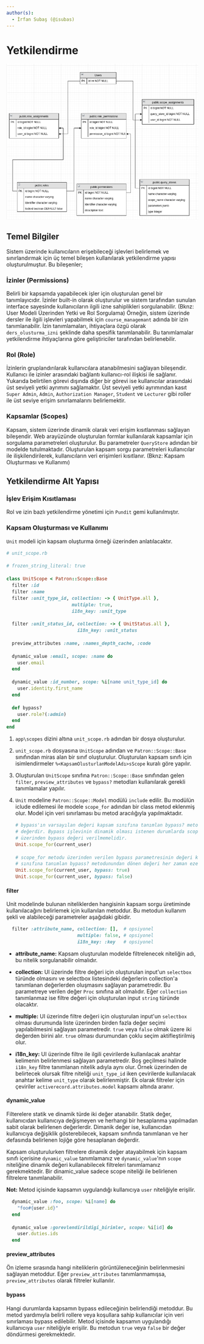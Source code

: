 ```yaml
---
author(s):
  - İrfan Subaş (@isubas)
---
```


Yetkilendirme
=============

![Patron](../assets/patron.png)

Temel Bilgiler
--------------

Sistem üzerinde kullanıcıların erişebileceği işlevleri belirlemek ve
sınırlandırmak için üç temel bileşen kullanılarak yetkilendirme yapısı
oluşturulmuştur. Bu bileşenler;

### İzinler (Permissions)

Belirli bir kapsamda yapabilecek işler için oluşturulan genel bir
tanımlayıcıdır. İzinler built-in olarak oluşturulur ve sistem tarafından sunulan
interface sayesinde kullanıcıların ilgili izne sahiplikleri sorgulanabilir.
(Bknz: User Modeli Üzerinden Yetki ve Rol Sorgulama) Örneğin, sistem üzerinde
dersler ile ilgili işlevleri yapabilmek için `course_managemant` adında bir izin
tanımlanabilir. İzin tanımlamaları, ihtiyaçlara özgü olarak
`ders_olusturma_izni` şeklinde daha spesifik tanımlanabilir. Bu tanımlamalar
yetkilendirme ihtiyaçlarına göre geliştiriciler tarafından belirlenebilir.

### Rol (Role)

İzinlerin gruplandırılarak kullanıcılara atanabilmesini sağlayan bileşendir.
Kullanıcı ile izinler arasındaki bağlantı kullanıcı-rol ilişkisi ile sağlanır.
Yukarıda belirtilen görevi dışında diğer bir görevi ise kullanıcılar arasındaki
üst seviyeli yetki ayrımını sağlamaktır. Üst seviyeli yetki ayrımından kasıt
`Super Admin`, `Admin`, `Authorization Manager`, `Student` ve `Lecturer` gibi
roller ile üst seviye erişim sınırlamalarını belirlemektir.

### Kapsamlar (Scopes)

Kapsam, sistem üzerinde dinamik olarak veri erişim kısıtlanması sağlayan
bileşendir. Web arayüzünde oluşturulan formlar kullanılarak kapsamlar için
sorgulama parametreleri oluşturulur. Bu parametreler `QueryStore` adından bir
modelde tutulmaktadır. Oluşturulan kapsam sorgu parametreleri kullanıcılar ile
ilişkilendirilerek, kullanıcıların veri erişimleri kısıtlanır. (Bknz: Kapsam
Oluşturması ve Kullanımı)

Yetkilendirme Alt Yapısı
------------------------

### İşlev Erişim Kısıtlaması

Rol ve izin bazlı yetkilendirme yönetimi için `Pundit` gemi kullanılmıştır.

### Kapsam Oluşturması ve Kullanımı

`Unit` modeli için kapsam oluşturma örneği üzerinden anlatılacaktır.

``` ruby
# unit_scope.rb

# frozen_string_literal: true

class UnitScope < Patron::Scope::Base
  filter :id
  filter :name
  filter :unit_type_id, collection: -> { UnitType.all },
                        multiple: true,
                        i18n_key: :unit_type

  filter :unit_status_id, collection: -> { UnitStatus.all },
                          i18n_key: :unit_status

  preview_attributes :name, :names_depth_cache, :code

  dynamic_value :email, scope: :name do
    user.email
  end

  dynamic_value :id_number, scope: %i[name unit_type_id] do
    user.identity.first_name
  end

  def bypass?
    user.role?(:admin)
  end
end
```

1. `app\scopes` dizini altına `unit_scope.rb` adından bir dosya oluşturulur.

2. `unit_scope.rb` dosyasına `UnitScope` adından ve `Patron::Scope::Base`
   sınıfından miras alan bir sınıf oluşturulur. Oluşturulan kapsam sınıfı için
   isimlendirmeler `%<KapsamOlusturlanModelAdı>sScope` kuralı göre yapılır.

3. Oluşturulan `UnitScope` sınıfına `Patron::Scope::Base` sınıfından gelen
   `filter`, `preview_attributes` ve `bypass?` metodları kullanılarak gerekli
   tanımlamalar yapılır.

4. `Unit` modeline `Patron::Scope::Model` modülü `include` edilir. Bu modülün
   iclude edilemesi ile modele `scope_for` adından bir class metod eklenmiş
   olur. Model için veri sınırlaması bu metod aracılığıyla yapılmaktadır.

    ```ruby
    # bypass'ın varsayılan değeri kapsam sınıfına tanımlan bypass? metodundan dönen
    # değerdir. Bypass işlevinin dinamik olması istenen durumlarda scope_for metodu
    # üzerinden bypass değeri verilmemelidir.
    Unit.scope_for(current_user)

    # scope_for metodu üzerinden verilen bypass parametresinin değeri kapsam
    # sınıfına tanımlan bypass? metodunundan dönen değeri her zaman ezer.
    Unit.scope_for(current_user, bypass: true)
    Unit.scope_for(current_user, bypass: false)
    ```

#### filter

Unit modelinde bulunan niteliklerden hangisinin kapsam sorgu üretiminde
kullanılacağını belirlemek için kullanılan metoddur. Bu metodun kullanım şekli
ve alabileceği parametreler aşağıdaki gibidir.

  ```ruby
    filter :attribute_name, collection: [],  # opsiyonel
                            multiple: false, # opsiyonel
                            i18n_key: :key   # opsiyonel
  ```

- **attribute_name:** Kapsam oluşturulan modelde filtrelenecek niteliğin adı, bu
  nitelik sorgulanabilir olmalıdır.

- **collection:** UI üzerinde filtre değeri için oluşturulan input'un
    `selectbox` türünde olmasını ve selectbox listesindeki değerlerin
    collection'a tanımlanan değerlerden oluşmasını sağlayan parametredir. Bu
    parametreye verilen değer `Proc` sınıfına ait olmalıdır. Eğer `collection`
    tanımlanmaz ise filtre değeri için oluşturulan input `string` türünde
    olacaktır.

- **multiple:** UI üzerinde filtre değeri için oluşturulan input'un `selectbox`
    olması durumunda liste üzerinden birden fazla değer seçimi yapılabilmesini
    sağlayan parametredir. `true` veya `false` olmak üzere iki değerden birini
    alır.  `true` olması durumundan çoklu seçim aktifleştirilmiş olur.

- **i18n_key:** UI üzerinde filtre ile ilgili çevirilerde kullanılacak anahtar
    kelimenin belirlenmesi sağlayan parametredir. Boş geçilmesi halinde
    `i18n_key` filtre tanımlanan nitelik adıyla aynı olur. Örnek üzerinden de
    belirtecek olursak filtre niteliği `unit_type_id` iken çevirilerde
    kullanılacak anahtar kelime `unit_type` olarak belirlenmiştir. Ek olarak
    filtreler için çeviriler `activerecord.attributes.model` kapsamı altında
    aranır.

#### dynamic_value

  Filterelere statik ve dinamik türde iki değer atanabilir. Statik değer,
  kullanıcıdan kullanıcıya değişmeyen ve herhangi bir hesaplanma yapılmadan
  sabit olarak belirlenen değerlerdir. Dimanik değer ise, kullanıcıdan
  kullanıcıya değişiklik gösterebilecek, kapsam sınıfında tanımlanan ve her
  defasında belirlenen lojiğe göre hesaplanan değerdir.

  Kapsam oluşturulurken filtrelere dinamik değer atayabilmek için kapsam sınıfı
  içerisine `dynamic_value` tanımlamanız ve `dynamic_value`'nın `scope`
  niteliğine dinamik değeri kullanabilecek filtreleri tanımlamanız
  gerekmektedir. Bir dinamic_value sadece scope niteliği ile belirlenen
  filtrelere tanımlanabilir.

  **Not:** Metod içisinde kapsamın uygulandığı kullanıcıya `user` niteliğiyle
  erişilir.

  ```ruby
    dynamic_value :foo, scope: %i[name] do
      "foo#{user.id}"
    end

    dynamic_value :gorevlendirildigi_birimler, scope: %i[id] do
      user.duties.ids
    end
  ```

#### preview_attributes

  Ön izleme sırasında hangi niteliklerin görüntüleneceğinin belirlenmesini
  sağlayan metoddur. Eğer `preview_attributes` tanımlanmamışsa,
  `preview_attributes` olarak filtreler kullanılır.

#### bypass

  Hangi durumlarda kapsamın bypass edileceğinin belirlendiği metoddur. Bu metod
  yardımıyla belirli rollere veya koşullara sahip kullanıcılar için veri
  sınırlaması bypass edilebilir. Metod içisinde kapsamın uygulandığı kullanıcıya
  `user` niteliğiyle erişilir. Bu metodun `true` veya `false` bir değer
  döndürmesi gerekmektedir.
